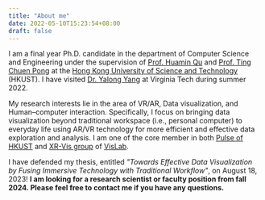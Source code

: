 ```yaml
---
title: "About me"
date: 2022-05-10T15:23:54+08:00
draft: false
---
```


I am a final year Ph.D. candidate in the department of Computer Science and Engineering under the supervision of [Prof. Huamin Qu](http://huamin.org) and [Prof. Ting Chuen Pong](https://seng.hkust.edu.hk/about/people/faculty/ting-chuen-pong) at the [Hong Kong University of Science and Technology](https://www.ust.hk) (HKUST). I have visited [Dr. Yalong Yang](https://vis.yalongyang.com/) at Virginia Tech during summer 2022.

My research interests lie in the area of VR/AR, Data visualization, and Human–computer interaction. Specifically, I focus on bringing data visualization beyond traditional workspace (i.e., personal computer) to everyday life using AR/VR technology for more efficient and effective data exploration and analysis. I am one of the core member in both [Pulse of HKUST](https://pulse.ust.hk) and [XR-Vis group](http://vis.cse.ust.hk/groups/xr-vis) of [VisLab](http://vis.cse.ust.hk).

I have defended my thesis, entitled *"Towards Effective Data Visualization by Fusing Immersive Technology with Traditional Workflow"*, on August 18, 2023! **I am looking for a research scientist or faculty position from fall 2024. Please feel free to contact me if you have any questions.**